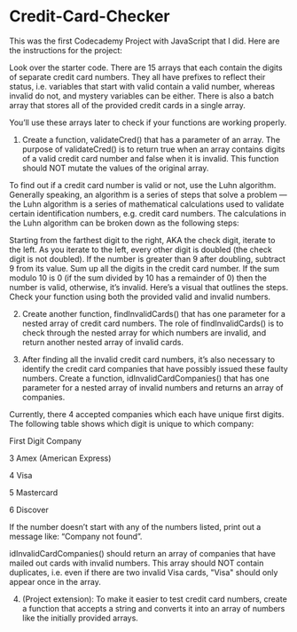 # Credit-Card-Checker
This was the first Codecademy Project with JavaScript that I did. Here are the instructions for the project:





Look over the starter code. There are 15 arrays that each contain the digits of separate credit card numbers. They all have prefixes to reflect their status, i.e. variables that start with valid contain a valid number, whereas invalid do not, and mystery variables can be either. There is also a batch array that stores all of the provided credit cards in a single array.

You’ll use these arrays later to check if your functions are working properly.

1. Create a function, validateCred() that has a parameter of an array. The purpose of validateCred() is to return true when an array contains digits of a valid credit card number and false when it is invalid. This function should NOT mutate the values of the original array.

To find out if a credit card number is valid or not, use the Luhn algorithm. Generally speaking, an algorithm is a series of steps that solve a problem — the Luhn algorithm is a series of mathematical calculations used to validate certain identification numbers, e.g. credit card numbers. The calculations in the Luhn algorithm can be broken down as the following steps:

Starting from the farthest digit to the right, AKA the check digit, iterate to the left.
As you iterate to the left, every other digit is doubled (the check digit is not doubled). If the number is greater than 9 after doubling, subtract 9 from its value.
Sum up all the digits in the credit card number.
If the sum modulo 10 is 0 (if the sum divided by 10 has a remainder of 0) then the number is valid, otherwise, it’s invalid.
Here’s a visual that outlines the steps. Check your function using both the provided valid and invalid numbers.


2. Create another function, findInvalidCards() that has one parameter for a nested array of credit card numbers. The role of findInvalidCards() is to check through the nested array for which numbers are invalid, and return another nested array of invalid cards.

3. After finding all the invalid credit card numbers, it’s also necessary to identify the credit card companies that have possibly issued these faulty numbers. Create a function, idInvalidCardCompanies() that has one parameter for a nested array of invalid numbers and returns an array of companies.

Currently, there 4 accepted companies which each have unique first digits. The following table shows which digit is unique to which company:

First Digit	Company

3	Amex (American Express)

4	Visa

5	Mastercard

6	Discover

If the number doesn’t start with any of the numbers listed, print out a message like: “Company not found”.

idInvalidCardCompanies() should return an array of companies that have mailed out cards with invalid numbers. This array should NOT contain duplicates, i.e. even if there are two invalid Visa cards, "Visa" should only appear once in the array.



4. (Project extension): To make it easier to test credit card numbers, create a function that accepts a string and converts it into an array of numbers like the initially provided arrays.

